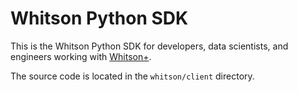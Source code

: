 # Whitson Python SDK
This is the Whitson Python SDK for developers, data scientists, and engineers working with 
[Whitson+](https://whitson.com/software/).

The source code is located in the `whitson/client` directory.